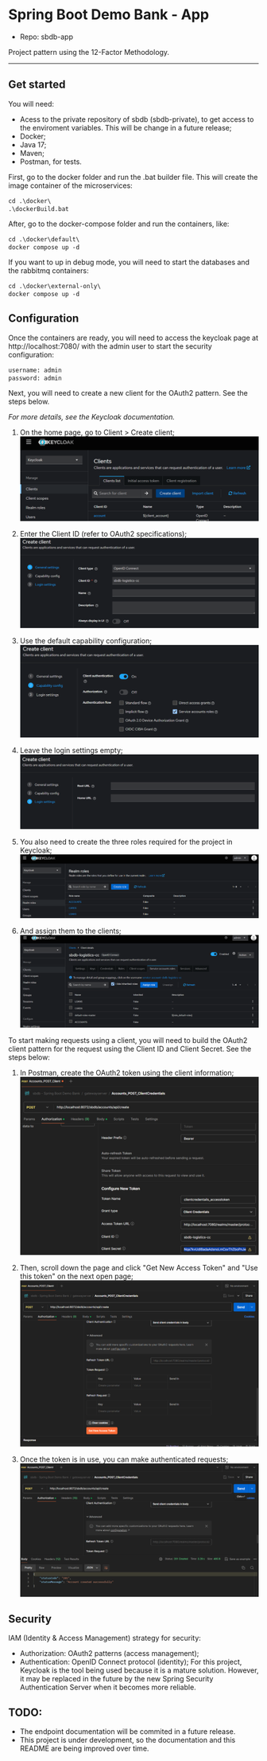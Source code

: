 # Spring Boot Demo Bank - App 
- Repo: sbdb-app
  
Project pattern using the 12-Factor Methodology.

---

## Get started

You will need:
- Acess to the private repository of sbdb (sbdb-private), to get access to the enviroment variables. This will be change in a future release;
- Docker;
- Java 17;
- Maven;
- Postman, for tests.

First, go to the docker folder and run the .bat builder file. This will create the image container of the microservices:
```
cd .\docker\
.\dockerBuild.bat
```

After, go to the docker-compose folder and run the containers, like:
```
cd .\docker\default\
docker compose up -d
```

If you want to up in debug mode, you will need to start the databases and the rabbitmq containers:
```
cd .\docker\external-only\
docker compose up -d
```

## Configuration
Once the containers are ready, you will need to access the keycloak page at http://localhost:7080/ with the admin user to start the security configuration:
```
username: admin
password: admin
```

Next, you will need to create a new client for the OAuth2 pattern. See the steps below.

*For more details, see the Keycloak documentation.*

1. On the home page, go to Client > Create client;
![alt text](doc/img/image-2.png)

2. Enter the Client ID (refer to OAuth2 specifications);
![alt text](doc/img/image-3.png)

3. Use the default capability configuration;
![alt text](doc/img/image-4.png)

4. Leave the login settings empty;
![alt text](doc/img/image-5.png)

5. You also need to create the three roles required for the project in Keycloak;
![alt text](doc/img/image-10.png)

6. And assign them to the clients;
![alt text](doc/img/image-11.png)

To start making requests using a client, you will need to build the OAuth2 client pattern for the request using the Client ID and Client Secret. See the steps below:

1. In Postman, create the OAuth2 token using the client information;
![alt text](doc/img/image-9.png)

2. Then, scroll down the page and click "Get New Access Token" and "Use this token" on the next open page;   
![alt text](doc/img/image-12.png)

3. Once the token is in use, you can make authenticated requests;
![alt text](doc/img/image-13.png)

## Security

IAM (Identity & Access Management) strategy for security:
- Authorization: OAuth2 patterns (access management);
- Authentication: OpenID Connect protocol (identity);
For this project, Keycloak is the tool being used because it is a mature solution. However, it may be replaced in the future by the new Spring Security Authentication Server when it becomes more reliable.

## TODO:

- The endpoint documentation will be commited in a future release.
- This project is under development, so the documentation and this README are being improved over time.
